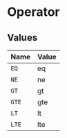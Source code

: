 # Operator


## Values

| Name  | Value |
| ----- | ----- |
| `EQ`  | eq    |
| `NE`  | ne    |
| `GT`  | gt    |
| `GTE` | gte   |
| `LT`  | lt    |
| `LTE` | lte   |